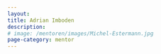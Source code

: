 ```yaml
---
layout:
title: Adrian Imboden
description:
# image: /mentoren/images/Michel-Estermann.jpg
page-category: mentor
---
```

